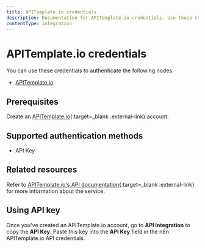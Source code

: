 ```yaml
---
title: APITemplate.io credentials
description: Documentation for APITemplate.io credentials. Use these credentials to authenticate APITemplate.io in n8n, a workflow automation platform.
contentType: integration
---
```


# APITemplate.io credentials

You can use these credentials to authenticate the following nodes:

- [APITemplate.io](/integrations/builtin/app-nodes/n8n-nodes-base.apitemplateio/)

## Prerequisites

Create an [APITemplate.io](https://apitemplate.io/){:target=_blank .external-link} account.

## Supported authentication methods

- API Key

## Related resources

Refer to [APITemplate.io's API documentation](https://apitemplate.io/apiv2/){:target=_blank .external-link} for more information about the service.

## Using API key

Once you've created an APITemplate.io account, go to **API Integration** to copy the **API Key**. Paste this key into the **API Key** field in the n8n APITemplate.io API credentials.

